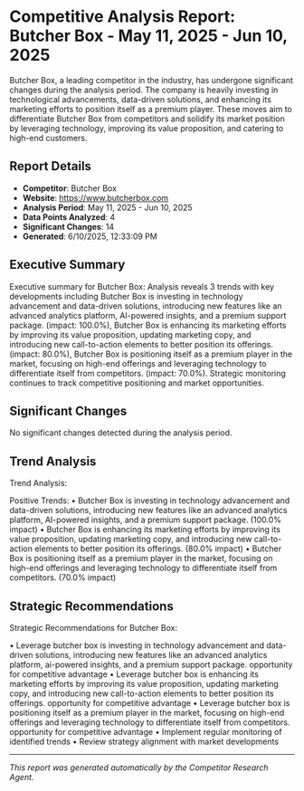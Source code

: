 # Competitive Analysis Report: Butcher Box - May 11, 2025 - Jun 10, 2025

Butcher Box, a leading competitor in the industry, has undergone significant changes during the analysis period. The company is heavily investing in technological advancements, data-driven solutions, and enhancing its marketing efforts to position itself as a premium player. These moves aim to differentiate Butcher Box from competitors and solidify its market position by leveraging technology, improving its value proposition, and catering to high-end customers.

## Report Details

- **Competitor**: Butcher Box
- **Website**: https://www.butcherbox.com
- **Analysis Period**: May 11, 2025 - Jun 10, 2025
- **Data Points Analyzed**: 4
- **Significant Changes**: 14
- **Generated**: 6/10/2025, 12:33:09 PM

## Executive Summary

Executive summary for Butcher Box: Analysis reveals 3 trends with key developments including Butcher Box is investing in technology advancement and data-driven solutions, introducing new features like an advanced analytics platform, AI-powered insights, and a premium support package. (impact: 100.0%), Butcher Box is enhancing its marketing efforts by improving its value proposition, updating marketing copy, and introducing new call-to-action elements to better position its offerings. (impact: 80.0%), Butcher Box is positioning itself as a premium player in the market, focusing on high-end offerings and leveraging technology to differentiate itself from competitors. (impact: 70.0%). Strategic monitoring continues to track competitive positioning and market opportunities.

## Significant Changes

No significant changes detected during the analysis period.

## Trend Analysis

Trend Analysis:

Positive Trends:
• Butcher Box is investing in technology advancement and data-driven solutions, introducing new features like an advanced analytics platform, AI-powered insights, and a premium support package. (100.0% impact)
• Butcher Box is enhancing its marketing efforts by improving its value proposition, updating marketing copy, and introducing new call-to-action elements to better position its offerings. (80.0% impact)
• Butcher Box is positioning itself as a premium player in the market, focusing on high-end offerings and leveraging technology to differentiate itself from competitors. (70.0% impact)

## Strategic Recommendations

Strategic Recommendations for Butcher Box:

• Leverage butcher box is investing in technology advancement and data-driven solutions, introducing new features like an advanced analytics platform, ai-powered insights, and a premium support package. opportunity for competitive advantage
• Leverage butcher box is enhancing its marketing efforts by improving its value proposition, updating marketing copy, and introducing new call-to-action elements to better position its offerings. opportunity for competitive advantage
• Leverage butcher box is positioning itself as a premium player in the market, focusing on high-end offerings and leveraging technology to differentiate itself from competitors. opportunity for competitive advantage
• Implement regular monitoring of identified trends
• Review strategy alignment with market developments

---

*This report was generated automatically by the Competitor Research Agent.*
